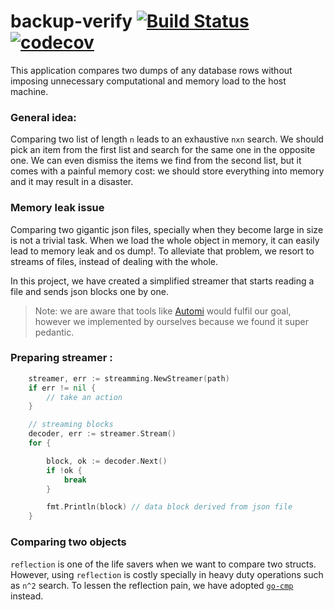 # backup-verify [![Build Status](https://cloud.drone.io/api/badges/d-fal/backup-verify/status.svg)](https://cloud.drone.io/d-fal/backup-verify) [![codecov](https://codecov.io/gh/d-fal/backup-verify/branch/main/graph/badge.svg?token=MDn8ffuCnQ)](https://codecov.io/gh/d-fal/backup-verify)

This application compares two dumps of any database rows without imposing unnecessary computational and memory load to the host machine.

### General idea:

Comparing two list of length `n` leads to an exhaustive `nxn` search. We should pick an item from the first list and search for the same one in the opposite one. We can even dismiss the items we find from the second list, but it comes with a painful memory cost: we should store everything into memory and it may result in a disaster.

### Memory leak issue

Comparing two gigantic json files, specially when they become large in size is not a trivial task. When we load the whole object in memory, it can easily lead to memory leak and os dump!. To alleviate that problem, we resort to streams of files, instead of dealing with the whole.

In this project, we have created a simplified streamer that starts reading a file and sends json blocks one by one.

> Note: we are aware that tools like [Automi](https://github.com/vladimirvivien/automi) would fulfil our goal, however we implemented by ourselves because we found it super pedantic.

### Preparing streamer :

```go
	streamer, err := streamming.NewStreamer(path)
	if err != nil {
		// take an action
    }

    // streaming blocks
    decoder, err := streamer.Stream()
	for {

		block, ok := decoder.Next()
		if !ok {
			break
        }

        fmt.Println(block) // data block derived from json file
	}


```

### Comparing two objects

`reflection` is one of the life savers when we want to compare two structs. However, using `reflection` is costly specially in heavy duty operations such as `n^2` search. To lessen the reflection pain, we have adopted [`go-cmp`](https://github.com/google/go-cmp) instead.
